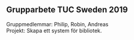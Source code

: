 ## Grupparbete TUC Sweden 2019 <br>
Gruppmedlemmar: Philip, Robin, Andreas <br>
Projekt: Skapa ett system för bibliotek.
